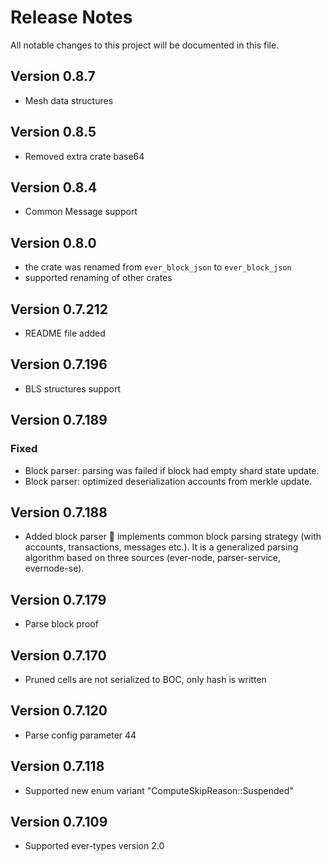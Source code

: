 # Release Notes

All notable changes to this project will be documented in this file.

## Version 0.8.7

- Mesh data structures

## Version 0.8.5

- Removed extra crate base64

## Version 0.8.4

- Common Message support

## Version 0.8.0

- the crate was renamed from `ever_block_json` to `ever_block_json`
- supported renaming of other crates

## Version 0.7.212

- README file added

## Version 0.7.196

- BLS structures support

## Version 0.7.189

### Fixed

- Block parser: parsing was failed if block had empty shard state update.
- Block parser: optimized deserialization accounts from merkle update.  

## Version 0.7.188

- Added block parser  implements common block parsing strategy (with accounts, transactions, messages etc.).
  It is a generalized parsing algorithm based on three sources (ever-node, parser-service, evernode-se). 

## Version 0.7.179

- Parse block proof

## Version 0.7.170

- Pruned cells are not serialized to BOC, only hash is written

## Version 0.7.120

- Parse config parameter 44

## Version 0.7.118

- Supported new enum variant "ComputeSkipReason::Suspended"

## Version 0.7.109

- Supported ever-types version 2.0
